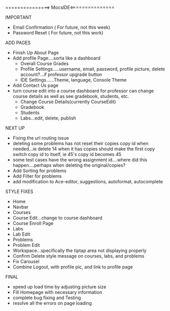 ===============> MocsIDE<===============

IMPORTANT
* Email Confirmation ( For future, not this week)
* Password Reset ( For future, not this work)


ADD PAGES
* Finish Up About Page
* Add profile Page....sorta like a dashboard
    * Overall Course Grades
    * Profile Settings.....username, email, password, profile picture, delete account?...if professor upgrade button 
    * IDE Settings......Theme, language, Console Theme
* Add Contact Us page
* turn course edit into a course dashboard for professor can change course details as well as see gradebook, students, etc.
    * Change Course Details(currently CourseEdit)
    * Gradebook
    * Students
    * Labs...edit, delete, publish


NEXT UP
* Fixing the url routing issue
* deleting some problems has not reset their copies copy id when needed...ie delete 14 when it has copies should make the first copy switch copy id to itself, ie 45's copy id becomes 45
* some test cases have the wrong assignment id....where did this happen....perhaps when deleting the original/copies?
* Add Sorting for problems
* Add Filter for problems
* add modification to Ace-editor, suggestions, autoformat, autocomplete



STYLE FIXES
* Home
* Navbar
* Courses
* Course Edit...change to course dashboard
* Course Enroll Page
* Labs
* Lab Edit
* Problems
* Problem Edit
* Workspace...specifically the tiptap area not displaying properly
* Confirm Delete style message on courses, labs, and problems
* Fix Carousel
* Combine Logout, with profile pic, and link to profile page



FINAL
* speed up load time by adjusting picture size
* Fill Homepage with necessary information
* complete bug fixing and Testing
* resolve all the errors on page loading
